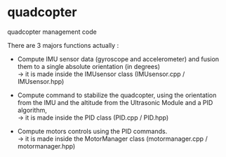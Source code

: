 # quadcopter
quadcopter management code

There are 3 majors functions actually : 

- Compute IMU sensor data (gyroscope and accelerometer) and fusion them to a single absolute orientation (in degrees)<br />
 -> it is made inside the IMUsensor class (IMUsensor.cpp / IMUsensor.hpp)<br />

- Compute command to stabilize the quadcopter, using the orientation from the IMU and the altitude from the Ultrasonic Module and a PID algorithm, <br />
 -> it is made inside the PID class (PID.cpp / PID.hpp) <br /> 
 
- Compute motors controls using the PID commands. <br />
 -> it is made inside the MotorManager class (motormanager.cpp / motormanager.hpp) <br />
